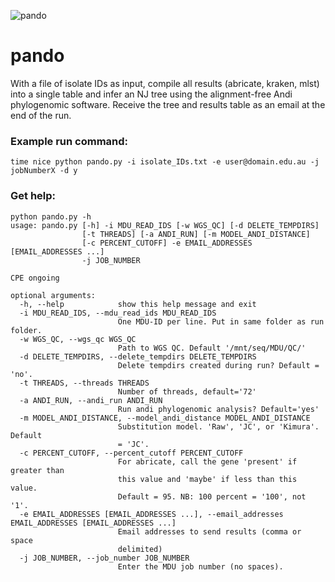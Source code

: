 ![pando](http://upliftconnect.com/wp-content/uploads/2016/03/pando-trees-1.jpg)
# pando
With a file of isolate IDs as input, compile all results (abricate, kraken, mlst) into a single table and infer an NJ tree using the alignment-free Andi phylogenomic software.  Receive the tree and results table as an email at the end of the run.

### Example run command:
`time nice python pando.py -i isolate_IDs.txt -e user@domain.edu.au -j jobNumberX -d y`

### Get help:
```
python pando.py -h
usage: pando.py [-h] -i MDU_READ_IDS [-w WGS_QC] [-d DELETE_TEMPDIRS]
                [-t THREADS] [-a ANDI_RUN] [-m MODEL_ANDI_DISTANCE]
                [-c PERCENT_CUTOFF] -e EMAIL_ADDRESSES [EMAIL_ADDRESSES ...]
                -j JOB_NUMBER

CPE ongoing

optional arguments:
  -h, --help            show this help message and exit
  -i MDU_READ_IDS, --mdu_read_ids MDU_READ_IDS
                        One MDU-ID per line. Put in same folder as run folder.
  -w WGS_QC, --wgs_qc WGS_QC
                        Path to WGS QC. Default '/mnt/seq/MDU/QC/'
  -d DELETE_TEMPDIRS, --delete_tempdirs DELETE_TEMPDIRS
                        Delete tempdirs created during run? Default = 'no'.
  -t THREADS, --threads THREADS
                        Number of threads, default='72'
  -a ANDI_RUN, --andi_run ANDI_RUN
                        Run andi phylogenomic analysis? Default='yes'
  -m MODEL_ANDI_DISTANCE, --model_andi_distance MODEL_ANDI_DISTANCE
                        Substitution model. 'Raw', 'JC', or 'Kimura'. Default
                        = 'JC'.
  -c PERCENT_CUTOFF, --percent_cutoff PERCENT_CUTOFF
                        For abricate, call the gene 'present' if greater than
                        this value and 'maybe' if less than this value.
                        Default = 95. NB: 100 percent = '100', not '1'.
  -e EMAIL_ADDRESSES [EMAIL_ADDRESSES ...], --email_addresses EMAIL_ADDRESSES [EMAIL_ADDRESSES ...]
                        Email addresses to send results (comma or space
                        delimited)
  -j JOB_NUMBER, --job_number JOB_NUMBER
                        Enter the MDU job number (no spaces).
```

